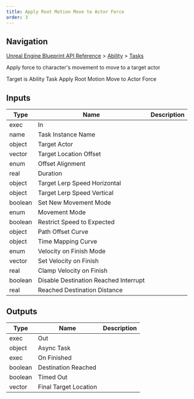 ```yaml
---
title: Apply Root Motion Move to Actor Force
order: 3
---
```

## Navigation

[Unreal Engine Blueprint API Reference](https://dev.epicgames.com/documentation/en-us/unreal-engine/BlueprintAPI) > [Ability](https://dev.epicgames.com/documentation/en-us/unreal-engine/BlueprintAPI/Ability) > [Tasks](https://dev.epicgames.com/documentation/en-us/unreal-engine/BlueprintAPI/Ability/Tasks)

Apply force to character's movement to move to a target actor

Target is Ability Task Apply Root Motion Move to Actor Force

## Inputs

| Type | Name | Description |
| --- | --- | --- |
| exec | In |  |
| name | Task Instance Name |  |
| object | Target Actor |  |
| vector | Target Location Offset |  |
| enum | Offset Alignment |  |
| real | Duration |  |
| object | Target Lerp Speed Horizontal |  |
| object | Target Lerp Speed Vertical |  |
| boolean | Set New Movement Mode |  |
| enum | Movement Mode |  |
| boolean | Restrict Speed to Expected |  |
| object | Path Offset Curve |  |
| object | Time Mapping Curve |  |
| enum | Velocity on Finish Mode |  |
| vector | Set Velocity on Finish |  |
| real | Clamp Velocity on Finish |  |
| boolean | Disable Destination Reached Interrupt |  |
| real | Reached Destination Distance |  |

## Outputs

| Type | Name | Description |
| --- | --- | --- |
| exec | Out |  |
| object | Async Task |  |
| exec | On Finished |  |
| boolean | Destination Reached |  |
| boolean | Timed Out |  |
| vector | Final Target Location |  |
